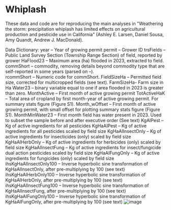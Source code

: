 # Whiplash
These data and code are for reproducing the main analyses in "Weathering the storm: precipitation whiplash has limited effects on agricultural production and pesticide use in California" (Ashley E. Larsen, Daniel Sousa, Amy Quandt, Andrew J. MacDonald). 

Data Dictionary:
year – Year of growing permit
permit – Grower ID
trsFields – Public Land Survey Section (Township Range Section) of field, reported by grower
HaFlood23 – Maximum area (ha) flooded in 2023, extracted to field. 
commShort – commodity, removing details beyond commodity type that are self-reported in 
some years (parsed on –).  
rcommShort – Numeric code for commShort.
FieldSizeHa  – Permitted field size, corrected for multicropped fields (see text).
FarmSizeHa- Farm size in Ha
Water23  – binary variable equal to one if area flooded in 2023 is greater than zero.
MonthActive  – First month of active growing permit
TotActiveHaK – Total area of cropland by first month-year of active growing permit. For summary stats figure (Figure S1).
Month_wOffset  – First month of active growing permit, with small offset for plotting summary stats figure (Figure S1).
MonthMinWater23  –  First month field has water present in 2023. Used to subset the sample before and after executive order (See text)
KgAIPest  – Kg of active ingredients for all pesticides
KgHaAIPest  – Kg of active ingredients for all pesticides scaled by field size
KgHaAIInsectOnly  – Kg of active ingredients for insecticides (only) scaled by field size
KgHaAIHerbOnly  – Kg of active ingredients for herbicides (only) scaled by field size
KgHaAIInsectFung  – Kg of active ingredients for insect/fungicide dual action pesticides scaled by field size
KgHaAIFungOnly  – Kg of active ingredients for fungicides (only) scaled by field size
ihsKgHaAIInsectOnly100  – Inverse hyperbolic sine transformation of KgHaAIInsectOnly, after pre-multiplying by 100 (see text)
ihsKgHaAIHerbOnly100  – Inverse hyperbolic sine transformation of KgHaAIHerbOnly, after pre-multiplying by 100 (see text)
ihsKgHaAIInsectFung100  – Inverse hyperbolic sine transformation of KgHaAIInsectFung, after pre-multiplying by 100 (see text)
ihsKgHaAIFungOnly100  – Inverse hyperbolic sine transformation of KgHaAIFungOnly, after pre-multiplying by 100 (see text)
![image](https://github.com/user-attachments/assets/3bc30968-a9d6-475c-bdef-8e6252247301)


